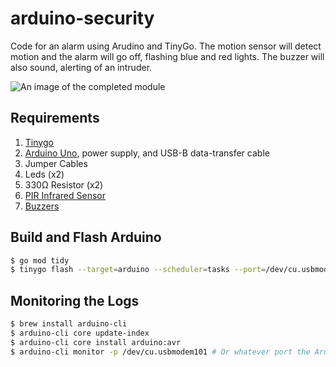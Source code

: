 # arduino-security

Code for an alarm using Arudino and TinyGo. The motion sensor will detect motion and the alarm will go off, flashing blue and red lights. The buzzer will also sound, alerting of an intruder.

![An image of the completed module](https://hjc-public.s3.amazonaws.com/arduino-security.jpeg)

## Requirements

1. <a href="https://tinygo.org/">Tinygo</a>
2. <a href="https://store.arduino.cc/products/arduino-uno-rev3">Arduino Uno</a>, power supply, and USB-B data-transfer cable
3. Jumper Cables
4. Leds (x2)
5. 330Ω Resistor (x2)
6. <a href="https://www.amazon.com/dp/B07KZW86YR">PIR Infrared Sensor</a>
7. <a href="https://www.amazon.com/dp/B07VK1GJ9X">Buzzers</a>

## Build and Flash Arduino

```bash
$ go mod tidy
$ tinygo flash --target=arduino --scheduler=tasks --port=/dev/cu.usbmodem101
```

## Monitoring the Logs

```bash
$ brew install arduino-cli
$ arduino-cli core update-index
$ arduino-cli core install arduino:avr
$ arduino-cli monitor -p /dev/cu.usbmodem101 # Or whatever port the Arudino is attached to
```
